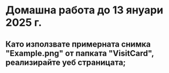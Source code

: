 # Домашна работа до 13 януари 2025 г.

## Като използвате примерната снимка "Example.png" от папката "VisitCard", реализирайте уеб страницата;